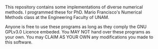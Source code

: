 This repository contains some implementations of diverse numerical methods.
I programmed these for PhD. Mario Francisco's Numerical Methods class at the Engineering Faculty of UNAM.

Anyone is free to use these programs as long as they comply the GNU GPLv3.0 Licence embeded. You MAY NOT hand over these programs as your own. You may CLAIM AS YOUR OWN any modifications you made to this software.
